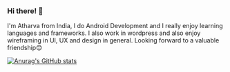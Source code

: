 ### Hi there! 👋

I'm Atharva from India, I do Android Development and I really enjoy learning languages and frameworks. I also work in wordpress and also enjoy wireframing in UI, UX and design in general. Looking forward to a valuable friendship😊

[![Anurag's GitHub stats](https://github-readme-stats.vercel.app/api?username=Atharva1802)](https://github.com/anuraghazra/github-readme-stats)
